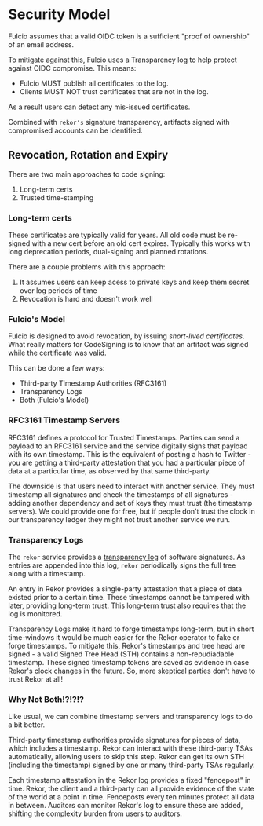 # Security Model

Fulcio assumes that a valid OIDC token is a sufficient "proof of ownership" of
an email address.

To mitigate against this, Fulcio uses a Transparency log to help protect
against OIDC compromise. This means:

- Fulcio MUST publish all certificates to the log.
- Clients MUST NOT trust certificates that are not in the log.

As a result users can detect any mis-issued certificates.

Combined with `rekor's` signature transparency, artifacts signed with
compromised accounts can be identified.

## Revocation, Rotation and Expiry

There are two main approaches to code signing:

1. Long-term certs
2. Trusted time-stamping

### Long-term certs

These certificates are typically valid for years.  All old code must be
re-signed with a new cert before an old cert expires.  Typically this works
with long deprecation periods, dual-signing and planned rotations.

There are a couple problems with this approach:

1. It assumes users can keep acess to private keys and keep them secret over
   log periods of time
2. Revocation is hard and doesn't work well

### Fulcio's Model

Fulcio is designed to avoid revocation, by issuing *short-lived certificates*.
What really matters for CodeSigning is to know that an artifact was signed
while the certificate was valid.

This can be done a few ways:

* Third-party Timestamp Authorities (RFC3161)
* Transparency Logs
* Both (Fulcio's Model)

### RFC3161 Timestamp Servers

RFC3161 defines a protocol for Trusted Timestamps.  Parties can send a payload
to an RFC3161 service and the service digitally signs that payload with its own
timestamp.  This is the equivalent of posting a hash to Twitter - you are
getting a third-party attestation that you had a particular piece of data at a
particular time, as observed by that same third-party.

The downside is that users need to interact with another service.  They must
timestamp all signatures and check the timestamps of all signatures - adding
another dependency and set of keys they must trust (the timestamp servers).  We
could provide one for free, but if people don't trust the clock in our
transparency ledger they might not trust another service we run.

### Transparency Logs

The `rekor` service provides a [transparency log][transparency-ref] of software
signatures.  As entries are appended into this log, `rekor` periodically signs
the full tree along with a timestamp.

[transparency-ref]: https://transparency.dev/verifiable-data-structures/

An entry in Rekor provides a single-party attestation that a piece of data
existed prior to a certain time.  These timestamps cannot be tampered with
later, providing long-term trust.  This long-term trust also requires that the
log is monitored.

Transparency Logs make it hard to forge timestamps long-term, but in short
time-windows it would be much easier for the Rekor operator to fake or forge
timestamps.  To mitigate this, Rekor's timestamps and tree head are signed - a
valid Signed Tree Head (STH) contains a non-repudiadable timestamp.  These
signed timestamp tokens are saved as evidence in case Rekor's clock changes in
the future. So, more skeptical parties don't have to trust Rekor at all!

### Why Not Both!?!?!?

Like usual, we can combine timestamp servers and transparency logs to do a bit
better.

Third-party timestamp authorities provide signatures for pieces of data, which
includes a timestamp.  Rekor can interact with these third-party TSAs
automatically, allowing users to skip this step.  Rekor can get its own STH
(including the timestamp) signed by one or many third-party TSAs regularly.

Each timestamp attestation in the Rekor log provides a fixed "fencepost" in
time.  Rekor, the client and a third-party can all provide evidence of the
state of the world at a point in time.  Fenceposts every ten minutes protect
all data in between.  Auditors can monitor Rekor's log to ensure these are
added, shifting the complexity burden from users to auditors.
